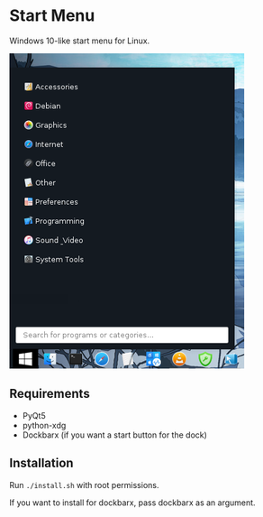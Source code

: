 # Start Menu

Windows 10-like start menu for Linux.

![image](screenshot.png "Screenshot")

## Requirements

* PyQt5
* python-xdg
* Dockbarx (if you want a start button for the dock)

## Installation

Run `./install.sh` with root permissions.

If you want to install for dockbarx, pass dockbarx as an argument.
